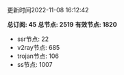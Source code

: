 更新时间2022-11-08 16:12:42

**总订阅: 45**
**总节点: 2519**
**有效节点: 1820**
- ssr节点: 22
- v2ray节点: 685
- trojan节点: 106
- ss节点: 1007
